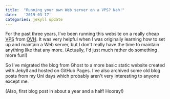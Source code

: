 ```yaml
---
title:  "Running your own Web server on a VPS? Nah!"
date:   '2019-03-17'
categories: jekyll update
---
```


For the past three years, I've been running this website on a really cheap
<abbr title="Virtual Private Server">VPS</abbr> from [OVH](https://ovh.co.uk/).
It was very helpful when I was originally learning how to set up and maintain
a Web server, but I don't really have the time to maintain anything like that
any more. (Actually, I'd just much rather do something more fun!)

So I've migrated the blog from Ghost to a more basic static website created
with Jekyll and hosted on GitHub Pages. I've also archived some old blog posts
from my Uni days which probably aren't very interesting to anyone except me.

(Also, first blog post in about a year and a half! Hooray!)
